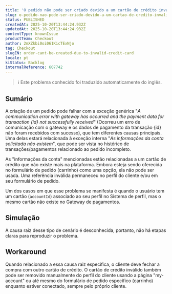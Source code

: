 ```yaml
---
title: 'O pedido não pode ser criado devido a um cartão de crédito inválido'
slug: o-pedido-nao-pode-ser-criado-devido-a-um-cartao-de-credito-invalido
status: PUBLISHED
createdAt: 2025-10-20T13:44:24.932Z
updatedAt: 2025-10-20T13:44:24.932Z
contentType: knownIssue
productTeam: Checkout
author: 2mXZkbi0oi061KicTExNjo
tag: Checkout
slugEN: order-cant-be-created-due-to-invalid-credit-card
locale: pt
kiStatus: Backlog
internalReference: 607742
---
```


>ℹ️ Este problema conhecido foi traduzido automaticamente do inglês.

## Sumário


A criação de um pedido pode falhar com a exceção genérica "_A communication error with gateway has occurred and the payment data for transaction {id} not successfully received_" (Ocorreu um erro de comunicação com o gateway e os dados de pagamento da transação {id} não foram recebidos com sucesso), que tem diferentes causas principais. Uma delas estará relacionada à exceção interna "_As informações da conta solicitada não existem_", que pode ser vista no histórico de transações/pagamentos relacionado ao pedido incompleto.

As "informações da conta" mencionadas estão relacionadas a um cartão de crédito que não existe mais na plataforma. Embora esteja sendo oferecida no formulário de pedido (carrinho) como uma opção, ela não pode ser usada. Uma referência inválida permaneceu no perfil do cliente e/ou em seu formulário de pedido.

Um dos casos em que esse problema se manifesta é quando o usuário tem um cartão (`accountId`) associado ao seu perfil no Sistema de perfil, mas o mesmo cartão não existe no Gateway de pagamentos.
## Simulação


A causa raiz desse tipo de cenário é desconhecida, portanto, não há etapas claras para reproduzir o problema.
## Workaround


Quando relacionado a essa causa raiz específica, o cliente deve fechar a compra com outro cartão de crédito. O cartão de crédito inválido também pode ser removido manualmente do perfil do cliente usando a página "my-account" ou até mesmo do formulário de pedido específico (carrinho) enquanto estiver conectado, sempre pelo próprio cliente.


